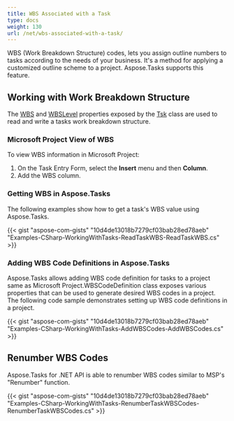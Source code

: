 ```yaml
---
title: WBS Associated with a Task
type: docs
weight: 130
url: /net/wbs-associated-with-a-task/
---
```


WBS (Work Breakdown Structure) codes, lets you assign outline numbers to tasks according to the needs of your business. It's a method for applying a customized outline scheme to a project. Aspose.Tasks supports this feature.

## **Working with Work Breakdown Structure**
The [WBS](https://apireference.aspose.com/tasks/net/aspose.tasks/tsk/fields/wbs) and [WBSLevel](https://apireference.aspose.com/tasks/net/aspose.tasks/tsk/fields/wbslevel) properties exposed by the [Tsk](https://apireference.aspose.com/tasks/net/aspose.tasks/tsk) class are used to read and write a tasks work breakdown structure.

### **Microsoft Project View of WBS**
To view WBS information in Microsoft Project:

1. On the Task Entry Form, select the **Insert** menu and then **Column**.
2. Add the WBS column.

### **Getting WBS in Aspose.Tasks**
The following examples show how to get a task's WBS value using Aspose.Tasks.

{{< gist "aspose-com-gists" "10d4de13018b7279cf03bab28ed78aeb" "Examples-CSharp-WorkingWithTasks-ReadTaskWBS-ReadTaskWBS.cs" >}}

### **Adding WBS Code Definitions in Aspose.Tasks**
Aspose.Tasks allows adding WBS code definition for tasks to a project same as Microsoft Project.WBSCodeDefinition class exposes various properties that can be used to generate desired WBS codes in a project. The following code sample demonstrates setting up WBS code definitions in a project.

{{< gist "aspose-com-gists" "10d4de13018b7279cf03bab28ed78aeb" "Examples-CSharp-WorkingWithTasks-AddWBSCodes-AddWBSCodes.cs" >}}

## **Renumber WBS Codes**
Aspose.Tasks for .NET API is able to renumber WBS codes similar to MSP's "Renumber" function.

{{< gist "aspose-com-gists" "10d4de13018b7279cf03bab28ed78aeb" "Examples-CSharp-WorkingWithTasks-RenumberTaskWBSCodes-RenumberTaskWBSCodes.cs" >}}
